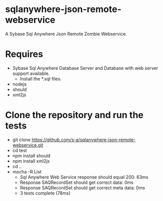sqlanywhere-json-remote-webservice
==================================

A Sybase Sql Anywhere Json Remote Zombie Webservice.

Requires
========
* Sybase Sql Anywhere Database Server and Database with web server support available. 
    * Install the *.sql files.
* nodejs
* should
* xml2js

Clone the repository and run the tests
======================================
* git clone https://github.com/s-a/sqlanywhere-json-remote-webservice.git
* cd test
* npm install should
* npm install xml2js
* cd ..
* mocha -R List
   * Sql Anywhere Web Service response should equal 200: 63ms
   * Response SAQRecordSet should get correct data: 0ms
   * Response SAQRecordSet should get correct meta data: 0ms
   * 3 tests complete (78ms)